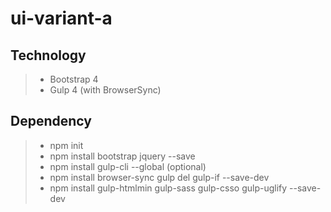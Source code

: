 # ui-variant-a

## Technology
> * Bootstrap 4
> * Gulp 4 (with BrowserSync)

## Dependency 
> * npm init
> * npm install bootstrap jquery --save
> * npm install gulp-cli --global (optional)
> * npm install browser-sync gulp del gulp-if --save-dev
> * npm install gulp-htmlmin gulp-sass gulp-csso gulp-uglify --save-dev
